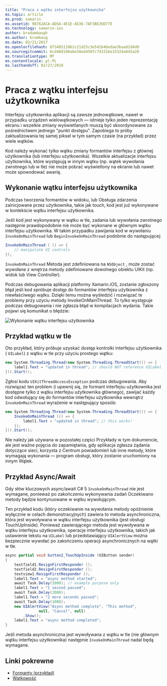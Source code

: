 ```yaml
---
title: "Praca z wątku interfejsu użytkownika"
ms.topic: article
ms.prod: xamarin
ms.assetid: 98762ACA-AD5A-4E1E-A536-7AF3BE36D77E
ms.technology: xamarin-ios
author: bradumbaugh
ms.author: brumbaug
ms.date: 03/21/2017
ms.openlocfilehash: 8f348511861c21d25c3e54164bedae3baad2d4d0
ms.sourcegitcommit: 6cd40d190abe38edd50fc74331be15324a845a28
ms.translationtype: MT
ms.contentlocale: pl-PL
ms.lasthandoff: 02/27/2018
---
```

# <a name="working-with-the-ui-thread"></a>Praca z wątku interfejsu użytkownika

Interfejsy użytkownika aplikacji są zawsze jednowątkowe, nawet w przypadku urządzeń wielowątkowych — istnieje tylko jeden reprezentację ekranu i wszelkie zmiany wyświetlanych muszą być skoordynowane za pośrednictwem jednego "punkt dostępu". Zapobiega to próby zaktualizowania tej samej piksel w tym samym czasie (na przykład) przez wiele wątków.

Kod należy wykonać tylko wątku zmiany formantów interfejsu z głównej użytkownika (lub interfejsu użytkownika). Wszelkie aktualizacje interfejsu użytkownika, które występują w innym wątku (np. wątek wywołania zwrotnego lub w tle) nie może pobrać wyświetlony na ekranie lub nawet może spowodować awarię.

## <a name="ui-thread-execution"></a>Wykonanie wątku interfejsu użytkownika

Podczas tworzenia formantów w widoku, lub Obsługa zdarzenia zainicjowane przez użytkownika, takie jak touch, kod jest już wykonywane w kontekście wątku interfejsu użytkownika.

Jeśli kod jest wykonywany w wątku w tle, zadania lub wywołania zwrotnego następnie prawdopodobnie nie może być wykonane w głównym wątku interfejsu użytkownika. W takim przypadku zawijania kod w wywołaniu `InvokeOnMainThread` lub `BeginInvokeOnMainThread` podobnie do następującej:

```csharp
InvokeOnMainThread ( () => {
    // manipulate UI controls
});
```

`InvokeOnMainThread` Metoda jest zdefiniowana na `NSObject` , może zostać wywołane z wnętrza metody zdefiniowane dowolnego obiektu UIKit (np. widok lub View Controller).

Podczas debugowania aplikacji platformy Xamarin.iOS, zostanie zgłoszony błąd jeśli kod spróbuje dostęp do formantów interfejsu użytkownika z niewłaściwego wątku. Dzięki temu można wyśledzić i rozwiązać te problemy przy użyciu metody InvokeOnMainThread. To tylko występuje podczas debugowania i nie zgłasza błąd w kompilacjach wydania. Takie pojawi się komunikat o błędzie:

 ![](ui-thread-images/image10.png "Wykonanie wątku interfejsu użytkownika")

 <a name="Background_Thread_Example" />


## <a name="background-thread-example"></a>Przykład wątku w tle

Oto przykład, który próbuje uzyskać dostęp kontrolki interfejsu użytkownika ( `UILabel`) z wątku w tle przy użyciu prostego wątku:

```csharp
new System.Threading.Thread(new System.Threading.ThreadStart(() => {
    label1.Text = "updated in thread"; // should NOT reference UILabel on background thread!
})).Start();
```

Zgłosi kodu `UIKitThreadAccessException` podczas debugowania. Aby rozwiązać ten problem (i upewnij się, że formant interfejsu użytkownika jest dostępne tylko z wątku interfejsu użytkownika głównego), zawijać każdy kod odwołujący się do formantów interfejsu użytkownika wewnątrz `InvokeOnMainThread` wyrażenie w następujący sposób:

```csharp
new System.Threading.Thread(new System.Threading.ThreadStart(() => {
    InvokeOnMainThread (() => {
        label1.Text = "updated in thread"; // this works!
    });
})).Start();
```

Nie należy jak używana w pozostałej części Przykłady w tym dokumencie, ale jest ważne pojęcia do zapamiętania, gdy aplikacja zgłasza żądania dotyczące sieci, korzysta z Centrum powiadomień lub inne metody, które wymagają wykonania — program obsługi, który zostanie uruchomiony na innym Wątek.

 <a name="Async_Await_Example" />


## <a name="asyncawait-example"></a>Przykład Async/Await

Gdy słów kluczowych async/await C# 5 `InvokeOnMainThread` nie jest wymagane, ponieważ po zakończeniu wykonywania zadań Oczekiwano metody będzie kontynuowane w wątku wywołującym.

Ten przykład kodu (który oczekiwanie na wywołania metody opóźnienie wyłącznie w celach demonstracyjnych) zawiera to metoda asynchroniczna, która jest wywoływana w wątku interfejsu użytkownika (jest obsługi TouchUpInside). Ponieważ zawierającego metoda jest wywoływana w wątku interfejsu użytkownika, operacje interfejsu użytkownika, takich jak ustawienie tekstu na `UILabel` lub przedstawiający `UIAlertView` można bezpiecznie wywołać po zakończeniu operacji asynchronicznych na wątki w tle.

```csharp
async partial void button2_TouchUpInside (UIButton sender)
{
    textfield1.ResignFirstResponder ();
    textfield2.ResignFirstResponder ();
    textview1.ResignFirstResponder ();
    label1.Text = "async method started";
    await Task.Delay(1000); // example purpose only
    label1.Text = "1 second passed";
    await Task.Delay(2000);
    label1.Text = "2 more seconds passed";
    await Task.Delay(1000);
    new UIAlertView("Async method complete", "This method", 
               null, "Cancel", null)
        .Show();
    label1.Text = "async method completed";
}
```

Jeśli metoda asynchroniczna jest wywoływana z wątku w tle (nie głównym wątku interfejsu użytkownika) następnie `InvokeOnMainThread` nadal będą wymagane.


## <a name="related-links"></a>Linki pokrewne

- [Formanty (przykład)](https://developer.xamarin.com/samples/Controls/)
- [Wątkowość](~/ios/app-fundamentals/threading.md)
